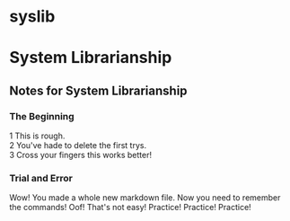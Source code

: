 # syslib
# System Librarianship

## Notes for System Librarianship

### The Beginning

1 This is rough.  
2 You've hade to delete the first trys.  
3 Cross your fingers this works better!  

### Trial and Error ###

Wow! You made a whole new markdown file.
Now you need to remember the commands!
Oof! That's not easy!
Practice! Practice! Practice!
